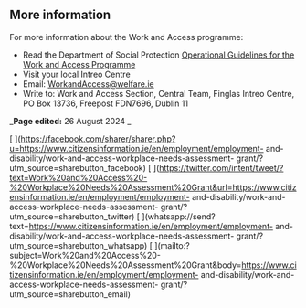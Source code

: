 ##  More information

For more information about the Work and Access programme:

  * Read the Department of Social Protection [ Operational Guidelines for the Work and Access Programme ](https://www.gov.ie/en/publication/429d6-operational-guidelines-work-and-access/)
  * Visit your local Intreo Centre 
  * Email: [ WorkandAccess@welfare.ie ](mailto:workandaccess@welfare.ie)
  * Write to: Work and Access Section, Central Team, Finglas Intreo Centre, PO Box 13736, Freepost FDN7696, Dublin 11 

_**Page edited:** 26 August 2024 _

[
](https://facebook.com/sharer/sharer.php?u=https://www.citizensinformation.ie/en/employment/employment-
and-disability/work-and-access-workplace-needs-assessment-
grant/?utm_source=sharebutton_facebook) [
](https://twitter.com/intent/tweet/?text=Work%20and%20Access%20-%20Workplace%20Needs%20Assessment%20Grant&url=https://www.citizensinformation.ie/en/employment/employment-
and-disability/work-and-access-workplace-needs-assessment-
grant/?utm_source=sharebutton_twitter) [
](whatsapp://send?text=https://www.citizensinformation.ie/en/employment/employment-
and-disability/work-and-access-workplace-needs-assessment-
grant/?utm_source=sharebutton_whatsapp) [
](mailto:?subject=Work%20and%20Access%20-%20Workplace%20Needs%20Assessment%20Grant&body=https://www.citizensinformation.ie/en/employment/employment-
and-disability/work-and-access-workplace-needs-assessment-
grant/?utm_source=sharebutton_email) [ ](javascript:void\(0\))
